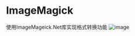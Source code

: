 # ImageMagick
使用ImageMageick.Net库实现格式转换功能
![image](https://github.com/CSGarden/ImageMagick/assets/74392415/92ba1461-2330-4b7a-acf8-b536935529c0)

